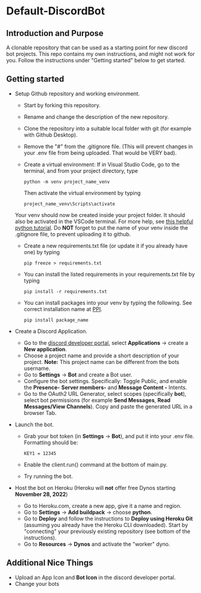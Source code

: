 # Default-DiscordBot


## Introduction and Purpose
A clonable repository that can be used as a starting point for new discord bot projects. This repo contains my own instructions, and might not work for you. Follow the instructions under "Getting started" below to get started.


## Getting started
* Setup Github repository and working environment.
    - Start by forking this repository.
    - Rename and change the description of the new repository.
    - Clone the repository into a suitable local folder with git (for example with Github Desktop).
    - Remove the "#" from the .gitignore file. (This will prevent changes in your .env file from being uploaded. That would be VERY bad).
    - Create a virtual environment: If in Visual Studio Code, go to the terminal, and from your project directory, type
    
        ```
        python -m venv project_name_venv
        ```
        Then activate the virtual environment by typing
        ```
        project_name_venv\Scripts\activate
        ```
    
    Your venv should now be created inside your project folder. It should also be activated in the VSCode terminal. For more help, see [this helpful python tutorial](https://www.youtube.com/watch?v=x1cbYa2SSlE&ab_channel=AirheadsBroadcasting "AirheadsBroadcasting Youtube Channel"). Do **NOT** forget to put the name of your venv inside the .gitignore file, to prevent uploading it to github.

    - Create a new requirements.txt file (or update it if you already have one) by typing

        ```
        pip freeze > requirements.txt
        ```
    
    - You can install the listed requirements in your requirements.txt file by typing

        ```
        pip install -r requirements.txt
        ```
    - You can install packages into your venv by typing the following. See correct installation name at [PPI](https://pypi.org/ "Python Package Index").

        ```
        pip install package_name
        ```

* Create a Discord Application.
    - Go to the [discord developer portal](https://discord.com/developers/docs/intro), select **Applications** -> create a **New application**.
    - Choose a project name and provide a short description of your project. **Note:** This project name can be different from the bots username.
    - Go to **Settings** -> **Bot** and create a Bot user.
    - Configure the bot settings. Specifically: Toggle Public, and enable the **Presence-** **Server members-** and **Message Content -** Intents.
    - Go to the OAuth2 URL Generator, select scopes (specifically **bot**), select bot permissions (for example **Send Messages**, **Read Messages/View Channels**). Copy and paste the generated URL in a browser Tab.

* Launch the bot.
    - Grab your bot token (in **Settings** -> **Bot**), and put it into your .env file. Formatting should be:

        ```
        KEY1 = 12345
        ```

    - Enable the client.run() command at the bottom of main.py.
    - Try running the bot.

* Host the bot on Heroku (Heroku will **not** offer free Dynos starting **November 28, 2022**)
    - Go to Heroku.com, create a new app, give it a name and region.
    - Go to **Settings** -> **Add buildpack** -> choose **python**.
    - Go to **Deploy** and follow the instructions to **Deploy using Heroku Git** (assuming you already have the Heroku CLI downloaded). Start by "connecting" your previously existing repository (see bottom of the instructions).
    - Go to **Resources** -> **Dynos** and activate the "worker" dyno.


## Additional Nice Things
* Upload an App Icon and **Bot Icon** in the discord developer portal.
* Change your bots
